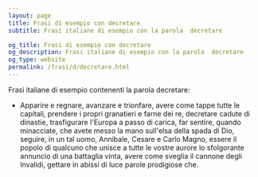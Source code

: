 ```yaml
---
layout: page
title: Frasi di esempio con decretare 
subtitle: Frasi italiane di esempio con la parola  decretare

og_title: Frasi di esempio con decretare 
og_description: Frasi italiane di esempio con la parola  decretare
og_type: website
permalink: /frasi/d/decretare.html
---
```


Frasi italiane di esempio contenenti la parola decretare:


- Apparire e regnare, avanzare e trionfare, avere come tappe tutte le capitali, prendere i propri granatieri e farne dei re, decretare cadute di dinastie, trasfigurare l'Europa a passo di carica, far sentire, quando minacciate, che avete messo la mano sull'elsa della spada di Dio, seguire, in un tal uomo, Annibale, Cesare e Carlo Magno, essere il popolo di qualcuno che unisce a tutte le vostre aurore lo sfolgorante annuncio di una battaglia vinta, avere come sveglia il cannone degli Invalidi, gettare in abissi di luce parole prodigiose che.
